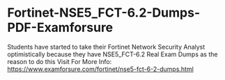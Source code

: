# Fortinet-NSE5_FCT-6.2-Dumps-PDF-Examforsure
Students have started to take their Fortinet Network Security Analyst optimistically because they have NSE5_FCT-6.2 Real Exam Dumps as the reason to do this  Visit For More Info: https://www.examforsure.com/fortinet/nse5-fct-6-2-dumps.html
